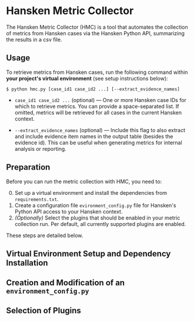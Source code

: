 # Hansken Metric Collector

The Hansken Metric Collector (HMC) is a tool that automates the collection of metrics from Hansken cases via the Hansken Python API, summarizing the results in a csv file.

## Usage

To retrieve metrics from Hansken cases, run the following command within **your project's virtual environment** (see setup instructions below):

```
$ python hmc.py [case_id1 case_id2 ...] [--extract_evidence_names]
```

- ```case_id1 case_id2 ...``` (optional) — One or more Hansken case IDs for which to retrieve metrics. You can provide a space-separated list. If omitted, metrics will be retrieved for all cases in the current Hansken context.

- ```--extract_evidence_names``` (optional) — Include this flag to also extract and include evidence item names in the output table (besides the evidence id). This can be useful when generating metrics for internal analysis or reporting.

## Preparation

Before you can run the metric collection with HMC, you need to:

0. Set up a virtual environment and install the dependencies from `requirements.txt`.
1. Create a configuration file `evironment_config.py` file for Hansken's Python API access to your Hansken context.
2. *(Optionally)* Select the plugins that should be enabled in your metric collection run. Per default, all currently supported plugins are enabled.

These steps are detailed below.

## Virtual Environment Setup and Dependency Installation

## Creation and Modification of an `environment_config.py`

## Selection of Plugins
